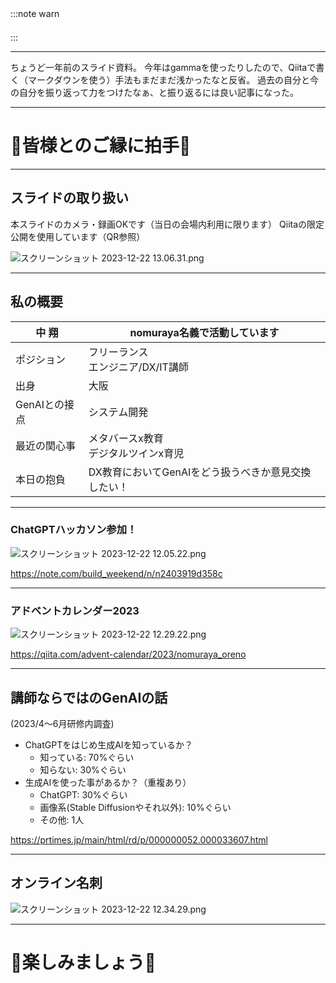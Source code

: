 :::note warn
<font color="white">
2024アドカレで供養しようとしたものの後回しになったスライド記事だが、１年間の変化を見るという意味では面白かったので捨てずに公開する
</font>
:::

---

ちょうど一年前のスライド資料。
今年はgammaを使ったりしたので、Qiitaで書く（マークダウンを使う）手法もまだまだ浅かったなと反省。
過去の自分と今の自分を振り返って力をつけたなぁ、と振り返るには良い記事になった。

---

# 👏皆様とのご縁に拍手👏

---

## スライドの取り扱い
本スライドのカメラ・録画OKです（当日の会場内利用に限ります）
Qiitaの限定公開を使用しています（QR参照）

![スクリーンショット 2023-12-22 13.06.31.png](https://qiita-image-store.s3.ap-northeast-1.amazonaws.com/0/122800/fe5ab101-f85b-90a5-24d5-da1a4b9fa155.png)

---

## 私の概要
| 中 翔 | nomuraya名義で活動しています |
| --- | --- |
| ポジション | フリーランス<br>エンジニア/DX/IT講師 |
| 出身 | 大阪 |
| GenAIとの接点 | システム開発 |
| 最近の関心事 | メタバースx教育<br>デジタルツインx育児 |
| 本日の抱負 | DX教育においてGenAIをどう扱うべきか意見交換したい！ |

---

### ChatGPTハッカソン参加！
![スクリーンショット 2023-12-22 12.05.22.png](https://qiita-image-store.s3.ap-northeast-1.amazonaws.com/0/122800/9e9ca52f-369a-a0ec-b4da-6fc888dfd751.png)

https://note.com/build_weekend/n/n2403919d358c

---

### アドベントカレンダー2023
![スクリーンショット 2023-12-22 12.29.22.png](https://qiita-image-store.s3.ap-northeast-1.amazonaws.com/0/122800/16fc59c8-4fb9-de4f-196c-5baafb210633.png)

https://qiita.com/advent-calendar/2023/nomuraya_oreno

---

## 講師ならではのGenAIの話
(2023/4〜6月研修内調査)
- ChatGPTをはじめ生成AIを知っているか？
  - 知っている: 70%ぐらい
  - 知らない: 30%ぐらい
- 生成AIを使った事があるか？（重複あり）
  - ChatGPT: 30%ぐらい
  - 画像系(Stable Diffusionやそれ以外): 10%ぐらい
  - その他: 1人

https://prtimes.jp/main/html/rd/p/000000052.000033607.html

---

## オンライン名刺
![スクリーンショット 2023-12-22 12.34.29.png](https://qiita-image-store.s3.ap-northeast-1.amazonaws.com/0/122800/603de3f5-3340-6f47-71b4-83670e0e7055.png)

---

# 🍷楽しみましょう🍺
